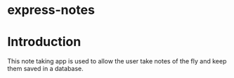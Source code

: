 # express-notes

# Introduction
This note taking app is used to allow the user take notes of the fly and keep them saved in a database.

# 
